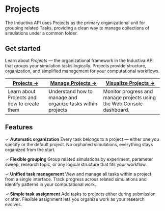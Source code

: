 # Projects

The Inductiva API uses Projects as the primary organizational unit for grouping related Tasks, providing a clean way to manage collections of simulations under a common folder.


## Get started
Learn about _Projects_ — the organizational framework in the Inductiva API that groups your simulation tasks logically. Projects provide structure, organization, and simplified management for your computational workflows.

| **[Projects →](tasks.md)** | **[Manage Projects →](tasks-execution.md)** | **[Visualize Projects →](tasks-lifecycle.md)** |
|---|---|---|
| Learn about Projects and how to create them | Understand how to manage and organize tasks within projects | Monitor progress and manage projects using the Web Console dashboard. |

## Features
✓ **Automatic organization** Every task belongs to a project — either one you specify or the default project. No orphaned simulations, everything stays organized from the start.

✓ **Flexible grouping** Group related simulations by experiment, parameter sweep, research topic, or any logical structure that fits your workflow.

✓ **Unified task management** View and manage all tasks within a project from a single interface. Track progress across related simulations and identify patterns in your computational work.

✓ **Simple task assignment** Add tasks to projects either during submission or after. Flexible assignment lets you organize work as your research evolves.